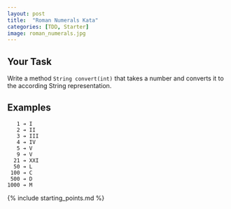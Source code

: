 ```yaml
---
layout: post
title:  "Roman Numerals Kata"
categories: [TDD, Starter]
image: roman_numerals.jpg
---
```


## Your Task

Write a method `String convert(int)` that takes a number and converts it
to the according String representation.

## Examples

       1 ➔ I
       2 ➔ II
       3 ➔ III
       4 ➔ IV
       5 ➔ V
       9 ➔ V
      21 ➔ XXI
      50 ➔ L
     100 ➔ C
     500 ➔ D
    1000 ➔ M

{% include starting_points.md %}
